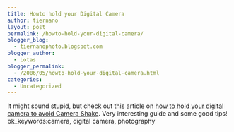 ```yaml
---
title: Howto hold your Digital Camera
author: tiernano
layout: post
permalink: /howto-hold-your-digital-camera/
blogger_blog:
  - tiernanophoto.blogspot.com
blogger_author:
  - Lotas
blogger_permalink:
  - /2006/05/howto-hold-your-digital-camera.html
categories:
  - Uncategorized
---
```

It might sound stupid, but check out this article on [how to hold your digital camera to avoid Camera Shake][1]. Very interesting guide and some good tips!  
bk_keywords:camera, digital camera, photography

 [1]: http://digital-photography-school.com/blog/how-to-hold-a-digital-camera/